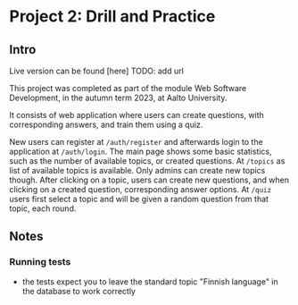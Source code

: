 # Project 2: Drill and Practice

## Intro

Live version can be found [here] TODO: add url

This project was completed as part of the module Web Software Development, in
the autumn term 2023, at Aalto University.

It consists of web application where users can create questions, with
corresponding answers, and train them using a quiz.

New users can register at `/auth/register` and afterwards login to the application at `/auth/login`. The main page shows
some basic statistics, such as the number of available topics, or created
questions. At `/topics` as list of available topics is available. Only admins
can create new topics though. After clicking on a topic, users can create new
questions, and when clicking on a created question, corresponding answer
options. At `/quiz` users first select a topic and will be given a random
question from that topic, each round.

## Notes

### Running tests

- the tests expect you to leave the standard topic "Finnish language" in the
  database to work correctly
